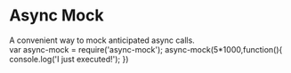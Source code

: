 # Async Mock

A convenient way to mock anticipated async calls.  
    var async-mock = require('async-mock');
    async-mock(5*1000,function(){
		        console.log('I just executed!');
    })
